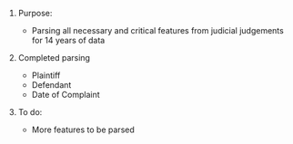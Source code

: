 1. Purpose:
	- Parsing all necessary and critical features from judicial judgements for 14 years of data

2. Completed parsing
	- Plaintiff
	- Defendant
	- Date of Complaint

3. To do:
	- More features to be parsed